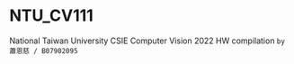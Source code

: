 # NTU_CV111

National Taiwan University CSIE Computer Vision 2022 HW compilation
`by 蕭恩慈 / B07902095`

